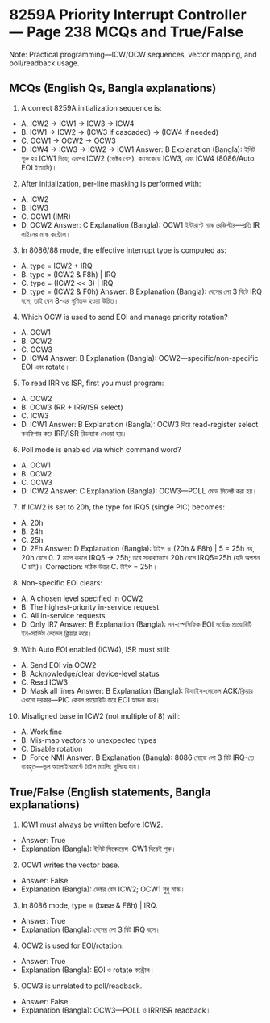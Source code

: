# 8259A Priority Interrupt Controller — Page 238 MCQs and True/False

Note: Practical programming—ICW/OCW sequences, vector mapping, and poll/readback usage.

## MCQs (English Qs, Bangla explanations)

1) A correct 8259A initialization sequence is:
- A. ICW2 → ICW1 → ICW3 → ICW4
- B. ICW1 → ICW2 → (ICW3 if cascaded) → (ICW4 if needed)
- C. OCW1 → OCW2 → OCW3
- D. ICW4 → ICW3 → ICW2 → ICW1
Answer: B
Explanation (Bangla): ইনিট শুরু হয় ICW1 দিয়ে; এরপর ICW2 (ভেক্টর বেস), ক্যাসকেডে ICW3, এবং ICW4 (8086/Auto EOI ইত্যাদি)।

2) After initialization, per-line masking is performed with:
- A. ICW2
- B. ICW3
- C. OCW1 (IMR)
- D. OCW2
Answer: C
Explanation (Bangla): OCW1 ইন্টারাপ্ট মাস্ক রেজিস্টার—প্রতি IR লাইনের মাস্ক কন্ট্রোল।

3) In 8086/88 mode, the effective interrupt type is computed as:
- A. type = ICW2 + IRQ
- B. type = (ICW2 & F8h) | IRQ
- C. type = (ICW2 << 3) | IRQ
- D. type = (ICW2 & F0h)
Answer: B
Explanation (Bangla): বেসের লো 3 বিটে IRQ বসে; তাই বেস 8-এর গুণিতক হওয়া উচিত।

4) Which OCW is used to send EOI and manage priority rotation?
- A. OCW1
- B. OCW2
- C. OCW3
- D. ICW4
Answer: B
Explanation (Bangla): OCW2—specific/non-specific EOI এবং rotate।

5) To read IRR vs ISR, first you must program:
- A. OCW2
- B. OCW3 (RR + IRR/ISR select)
- C. ICW3
- D. ICW1
Answer: B
Explanation (Bangla): OCW3 দিয়ে read-register select কনফিগার করে IRR/ISR রিডব্যাক নেওয়া হয়।

6) Poll mode is enabled via which command word?
- A. OCW1
- B. OCW2
- C. OCW3
- D. ICW2
Answer: C
Explanation (Bangla): OCW3—POLL মোড সিলেক্ট করা হয়।

7) If ICW2 is set to 20h, the type for IRQ5 (single PIC) becomes:
- A. 20h
- B. 24h
- C. 25h
- D. 2Fh
Answer: D
Explanation (Bangla): টাইপ = (20h & F8h) | 5 = 25h নয়, 20h বেসে 0..7 ম্যাপ করলে IRQ5 → 25h; তবে সাধারণভাবে 20h বেসে IRQ5=25h (যদি অপশন C চাই)। Correction: সঠিক উত্তর C. টাইপ = 25h।

8) Non-specific EOI clears:
- A. A chosen level specified in OCW2
- B. The highest-priority in-service request
- C. All in-service requests
- D. Only IR7
Answer: B
Explanation (Bangla): নন-স্পেসিফিক EOI সর্বোচ্চ প্রায়োরিটি ইন-সার্ভিস লেভেল ক্লিয়ার করে।

9) With Auto EOI enabled (ICW4), ISR must still:
- A. Send EOI via OCW2
- B. Acknowledge/clear device-level status
- C. Read ICW3
- D. Mask all lines
Answer: B
Explanation (Bangla): ডিভাইস-লেভেল ACK/ক্লিয়ার এখনো দরকার—PIC কেবল প্রায়োরিটি স্তরে EOI হ্যান্ডল করে।

10) Misaligned base in ICW2 (not multiple of 8) will:
- A. Work fine
- B. Mis-map vectors to unexpected types
- C. Disable rotation
- D. Force NMI
Answer: B
Explanation (Bangla): 8086 মোডে লো 3 বিট IRQ-তে ব্যবহৃত—ভুল অ্যালাইনমেন্টে টাইপ ম্যাপিং গুলিয়ে যায়।

## True/False (English statements, Bangla explanations)

1) ICW1 must always be written before ICW2.
- Answer: True
- Explanation (Bangla): ইনিট সিকোয়েন্স ICW1 দিয়েই শুরু।

2) OCW1 writes the vector base.
- Answer: False
- Explanation (Bangla): ভেক্টর বেস ICW2; OCW1 শুধু মাস্ক।

3) In 8086 mode, type = (base & F8h) | IRQ.
- Answer: True
- Explanation (Bangla): বেসের লো 3 বিট IRQ বসে।

4) OCW2 is used for EOI/rotation.
- Answer: True
- Explanation (Bangla): EOI ও rotate কন্ট্রোল।

5) OCW3 is unrelated to poll/readback.
- Answer: False
- Explanation (Bangla): OCW3—POLL ও IRR/ISR readback।
